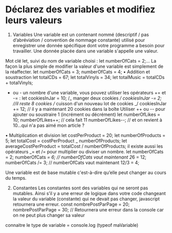 # Déclarez des variables et modifiez leurs valeurs

1. Variables
   Une variable est un contenant nommé (descriptif / pas d’abréviation / convention de nommage constante) utilisé pour enregistrer une donnée spécifique dont votre programme a besoin pour travailler. Une donnée placée dans une variable s'appelle une valeur.

Mot clé let, suivi du nom de variable choisi :
let numberOfCats = 2;…
La façon la plus simple de modifier la valeur d'une variable est simplement de la réaffecter.
let numberOfCats = 3; numberOfCats = 4;
• Addition et soustraction
let totalCDs = 67;
let totalVinyls = 34;
let totalMusic = totalCDs + totalVinyls;

- ou - un nombre d'une variable, vous pouvez utiliser les opérateurs += et -= :
  let cookiesInJar = 10; /_ manger deux cookies _/
  cookiesInJar -= 2; //il reste 8 cookies /_ cuisson d'un nouveau lot de cookies _/
  cookiesInJar += 12; // il y a maintenant 20 cookies dans la boîte
  Utiliser ++ ou -- pour ajouter ou soustraire 1 (incrément ou décrément)
  let numberOfLikes = 10;
  numberOfLikes++; // cela fait 11
  numberOfLikes--; // et on revient à 10...qui n'a pas aimé mon article ?

• Multiplication et division
let costPerProduct = 20;
let numberOfProducts = 5;
let totalCost = costPerProduct _ numberOfProducts;
let averageCostPerProduct = totalCost / numberOfProducts;
il existe aussi les opérateurs _= et /= pour multiplier ou diviser un nombre.
let numberOfCats = 2;
numberOfCats *= 6; // numberOfCats vaut maintenant 2*6 = 12;
numberOfCats /= 3; // numberOfCats vaut maintenant 12/3 = 4;

Une variable est de base mutable c'est-à-dire qu’elle peut changer au cours du temps.

2. Constantes
   Les constantes sont des variables qui ne seront pas mutables. Ainsi s’il y a une erreur de logique dans votre code changeant la valeur du variable (constante) qui ne devait pas changer, javascript retournera une erreur.
   const nombrePostParPage = 20;
   nombrePostParPage = 30; // Retournera une erreur dans la console car on ne peut plus changer sa valeur

connaitre le type de variable = console.log (typeof maVariable)
